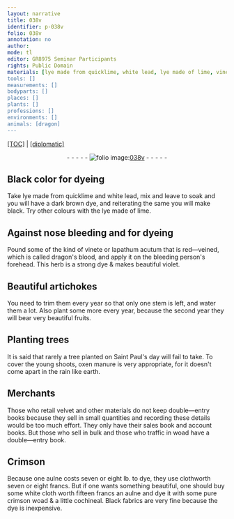 ```yaml
---
layout: narrative
title: 038v
identifier: p-038v
folio: 038v
annotation: no
author:
mode: tl
editor: GR8975 Seminar Participants
rights: Public Domain
materials: [lye made from quicklime, white lead, lye made of lime, vinete, lapathum acutum, dragon's blood]
tools: []
measurements: []
bodyparts: []
places: []
plants: []
professions: []
environments: []
animals: [dragon]
---
```


 <p><a href="{{ site.baseurl }}/translation/">[TOC]</a> | <a href="{{ site.baseurl }}/texts/p-038v_tc/" target="_blank">[diplomatic]</a></p><div class="folio" align="center">- - - - - <a href="http://gallica.bnf.fr/ark:/12148/btv1b10500001g/f82.image" target="_blank"><img src="https://cu-mkp.github.io/2017-workshop-edition/assets/photo-icon.png" alt="folio image: " style="display:inline-block; margin-bottom:-3px;"/>038v</a> - - - - - </div>  
  

## Black color for dyeing 

 
Take <span class="m">lye made from quicklime</span> and <span class="m">white lead</span>, mix and leave to soak and you will have a dark brown dye, and reiterating the same you will make black. Try other colours with the <span class="m">lye made of lime</span>.
 
 
  

## Against nose bleeding and for dyeing

 
Pound some of the kind of <span class="m">vinete</span> or <span class="m">lapathum acutum</span> that is red—veined, which is called <span class="m"><span class="al">dragon</span>'s blood</span>, and apply it on the bleeding person's forehead. This herb is a strong dye & makes beautiful violet.
 
 
  

## Beautiful artichokes

 
You need to trim them every year so that only one stem is left, and water them a lot. Also plant some more every year, because the second year they will bear very beautiful fruits.
 
 
  

## Planting trees 

 
It is said that rarely a tree planted on Saint Paul's day will fail to take. To cover the young shoots, oxen manure is very appropriate, for it doesn't come apart in the rain like earth.
 
 
  

## Merchants 

 
Those who retail velvet and other materials do not keep double—entry books because they sell in small quantities and <span class="sup">recording</span> these details would be too much effort. They only have their sales book and account books. But those who sell in bulk and those who traffic in woad have a double—entry book.
 
 
  

## Crimson

 
Because one aulne costs seven or eight lb. to dye, they use <span class="sup">cloth</span>worth seven or eight francs. But if one wants something beautiful, one should buy some white cloth worth fifteen francs an aulne and dye it with some pure crimson woad & a little cochineal. Black fabrics are very fine because the dye is inexpensive.
 
 